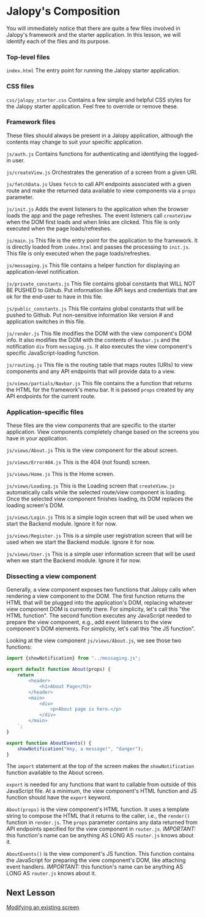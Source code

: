# Jalopy's Composition

You will immediately notice that there are quite a few files involved in Jalopy's framework and the starter application. In this lesson, we will identify each of the files and its purpose.

### Top-level files

`index.html` The entry point for running the Jalopy starter application. 

### CSS files

`css/jalopy_starter.css` Contains a few simple and helpful CSS styles for the Jalopy starter application. Feel free to override or remove these.

### Framework files

These files should always be present in a Jalopy application, although the contents may change to suit your specific application.

`js/auth.js` Contains functions for authenticating and identifying the logged-in user.

`js/createView.js` Orchestrates the generation of a screen from a given URI.

`js/fetchData.js` Uses `fetch` to call API endpoints associated with a given route and make the returned data available to view components via a `props` parameter.

`js/init.js` Adds the event listeners to the application when the browser loads the app and the page refreshes. The event listeners call `createView` when the DOM first loads and when links are clicked. This file is only executed when the page loads/refreshes.

`js/main.js` This file is the entry point for the application to the framework. It is directly loaded from `index.html` and passes the processing to `init.js`. This file is only executed when the page loads/refreshes.

`js/messaging.js` This file contains a helper function for displaying an application-level notification. 

`js/private_constants.js` This file contains global constants that WILL NOT BE PUSHED to Github. Put information like API keys and credentials that are ok for the end-user to have in this file. 

`js/public_constants.js` This file contains global constants that will be pushed to Github. Put non-sensitive information like version # and application switches in this file.

`js/render.js` This file modifies the DOM with the view component's DOM info. It also modifies the DOM with the contents of `Navbar.js` and the notification `div` from `messaging.js`. It also executes the view component's specific JavaScript-loading function.

`js/routing.js` This file is the routing table that maps routes (URIs) to view components and any API endpoints that will provide data to a view.

`js/views/partials/Navbar.js` This file contains the a function that returns the HTML for the framework's menu bar. It is passed `props` created by any API endpoints for the current route.

### Application-specific files

These files are the view components that are specific to the starter application. View components completely change based on the screens you have in your application. 

`js/views/About.js` This is the view component for the about screen.

`js/views/Error404.js` This is the 404 (not found) screen.

`js/views/Home.js` This is the Home screen.

`js/views/Loading.js` This is the Loading screen that `createView.js` automatically calls while the selected route/view component is loading. Once the selected view component finishes loading, its DOM replaces the loading screen's DOM.

`js/views/Login.js` This is a simple login screen that will be used when we start the Backend module. Ignore it for now.

`js/views/Register.js` This is a simple user registration screen that will be used when we start the Backend module. Ignore it for now.

`js/views/User.js` This is a simple user information screen that will be used when we start the Backend module. Ignore it for now.

### Dissecting a view component

Generally, a view component exposes two functions that Jalopy calls when rendering a view component to the DOM. The first function returns the HTML that will be plugged into the application's DOM, replacing whatever view component DOM is currently there. For simplicity, let's call this "the HTML function". The second function executes any JavaScript needed to prepare the view component, e.g., add event listeners to the view component's DOM elements. For simplicity, let's call this "the JS function".

Looking at the view component `js/views/About.js`, we see those two functions:

```js
import {showNotification} from "../messaging.js";

export default function About(props) {
    return `
        <header>
            <h1>About Page</h1>
        </header>
        <main>
            <div>
                <p>About page is here.</p>  
            </div>
        </main>
    `;
}

export function AboutEvents() {
    showNotification("Hey, a message!", "danger");
}
```

The `import` statement at the top of the screen makes the `showNotification` function available to the About screen. 

`export` is needed for any functions that want to callable from outside of this JavaScript file. At a minimum, the view component's HTML function and JS function should have the `export` keyword. 

`About(props)` is the view component's HTML function. It uses a template string to compose the HTML that it returns to the caller, i.e., the `render()` function in `render.js`. The `props` parameter contains any data returned from API endpoints specified for the view component in `router.js`. *IMPORTANT:* this function's name can be anything AS LONG AS `router.js` knows about it.

`AboutEvents()` is the view component's JS function. This function contains the JavaScript for preparing the view component's DOM, like attaching event handlers. *IMPORTANT:* this function's name can be anything AS LONG AS `router.js` knows about it.

## Next Lesson

[Modifying an existing screen](modifying_screen.md)